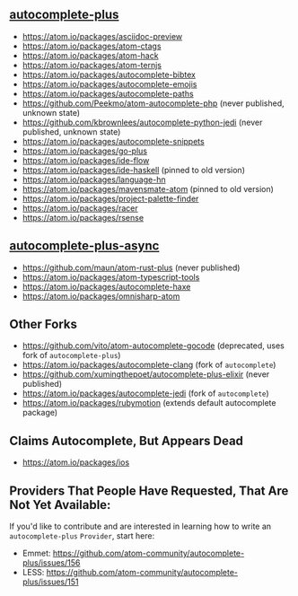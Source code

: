 ## [autocomplete-plus](https://atom.io/packages/autocomplete-plus)

* https://atom.io/packages/asciidoc-preview
* https://atom.io/packages/atom-ctags
* https://atom.io/packages/atom-hack
* https://atom.io/packages/atom-ternjs
* https://atom.io/packages/autocomplete-bibtex
* https://atom.io/packages/autocomplete-emojis
* https://atom.io/packages/autocomplete-paths
* https://github.com/Peekmo/atom-autocomplete-php (never published, unknown state)
* https://github.com/kbrownlees/autocomplete-python-jedi (never published, unknown state)
* https://atom.io/packages/autocomplete-snippets
* https://atom.io/packages/go-plus
* https://atom.io/packages/ide-flow
* https://atom.io/packages/ide-haskell (pinned to old version)
* https://atom.io/packages/language-hn
* https://atom.io/packages/mavensmate-atom (pinned to old version)
* https://atom.io/packages/project-palette-finder
* https://atom.io/packages/racer
* https://atom.io/packages/rsense

## [autocomplete-plus-async](https://atom.io/packages/autocomplete-plus-async)

* https://github.com/maun/atom-rust-plus (never published)
* https://atom.io/packages/atom-typescript-tools
* https://atom.io/packages/autocomplete-haxe
* https://atom.io/packages/omnisharp-atom

## Other Forks

* https://github.com/vito/atom-autocomplete-gocode (deprecated, uses fork of `autocomplete-plus`)
* https://atom.io/packages/autocomplete-clang (fork of `autocomplete`)
* https://github.com/xumingthepoet/autocomplete-plus-elixir (never published)
* https://atom.io/packages/autocomplete-jedi (fork of `autocomplete`)
* https://atom.io/packages/rubymotion (extends default autocomplete package)

## Claims Autocomplete, But Appears Dead

* https://atom.io/packages/ios

## Providers That People Have Requested, That Are Not Yet Available:

If you'd like to contribute and are interested in learning how to write an `autocomplete-plus` `Provider`, start here:

* Emmet: https://github.com/atom-community/autocomplete-plus/issues/156
* LESS: https://github.com/atom-community/autocomplete-plus/issues/151